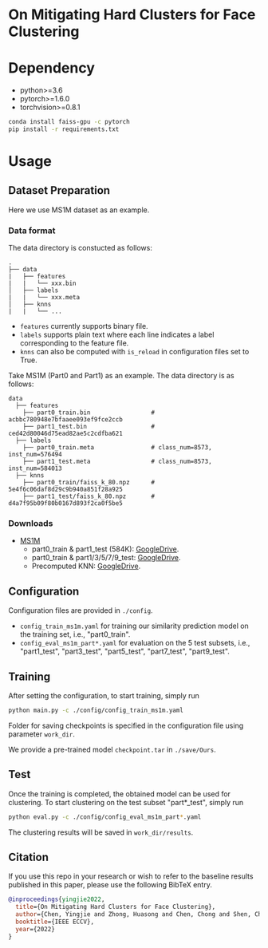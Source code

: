# On Mitigating Hard Clusters for Face Clustering


# Dependency

- python>=3.6
- pytorch>=1.6.0
- torchvision>=0.8.1

```bash
conda install faiss-gpu -c pytorch
pip install -r requirements.txt
```

# Usage

## Dataset Preparation

Here we use MS1M dataset as an example.

### Data format
The data directory is constucted as follows:
```
.
├── data
|   ├── features
|   |   └── xxx.bin
│   ├── labels
|   |   └── xxx.meta
│   ├── knns
|   |   └── ... 
```

- `features` currently supports binary file.
- `labels` supports plain text where each line indicates a label corresponding to the feature file.
- `knns` can also be computed with `is_reload` in configuration files set to True.

Take MS1M (Part0 and Part1) as an example. The data directory is as follows:
```
data
  ├── features
    ├── part0_train.bin                 # acbbc780948e7bfaaee093ef9fce2ccb
    ├── part1_test.bin                  # ced42d80046d75ead82ae5c2cdfba621
  ├── labels
    ├── part0_train.meta                # class_num=8573, inst_num=576494
    ├── part1_test.meta                 # class_num=8573, inst_num=584013
  ├── knns
    ├── part0_train/faiss_k_80.npz      # 5e4f6c06daf8d29c9b940a851f28a925
    ├── part1_test/faiss_k_80.npz       # d4a7f95b09f80b0167d893f2ca0f5be5
```

### Downloads
- [MS1M](https://www.microsoft.com/en-us/research/project/ms-celeb-1m-challenge-recognizing-one-million-celebrities-real-world/)
    - part0_train & part1_test (584K): [GoogleDrive](https://drive.google.com/open?id=16WD4orcF9dqjNPLzST2U3maDh2cpzxAY).
    - part0_train & part1/3/5/7/9_test: [GoogleDrive](https://drive.google.com/file/d/10boLBiYq-6wKC_N_71unlMyNrimRjpVa/view?usp=sharing).
    - Precomputed KNN: [GoogleDrive](https://drive.google.com/file/d/1CRwzy899vkLqIYm60AzDsaDEBuwgxNlY/view?usp=sharing).

## Configuration

Configuration files are provided in `./config`. 
- `config_train_ms1m.yaml` for training our similarity prediction model on the training set, i.e., "part0_train". 
- `config_eval_ms1m_part*.yaml` for evaluation on the 5 test subsets, i.e., "part1_test", "part3_test", "part5_test", "part7_test", "part9_test".

## Training

After setting the configuration, to start training, simply run

```bash
python main.py -c ./config/config_train_ms1m.yaml
```

Folder for saving checkpoints is specified in the configuration file using parameter `work_dir`.

We provide a pre-trained model `checkpoint.tar` in `./save/Ours`.

## Test
Once the training is completed, the obtained model can be used for clustering. To start clustering on the test subset "part*_test", simply run

``` bash
python eval.py -c ./config/config_eval_ms1m_part*.yaml
```

The clustering results will be saved in `work_dir/results`.

## Citation 

If you use this repo in your research or wish to refer to the baseline results published in this paper, please use the following BibTeX entry.

```bibtex
@inproceedings{yingjie2022,
  title={On Mitigating Hard Clusters for Face Clustering},
  author={Chen, Yingjie and Zhong, Huasong and Chen, Chong and Shen, Chen and Huang, Jianqiang and Wang, Tao and Liang, Yun and Sun, Qianru},
  booktitle={IEEE ECCV},
  year={2022}
}
```
